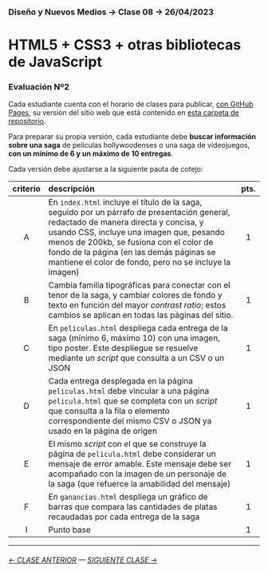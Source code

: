 ### Diseño y Nuevos Medios → Clase 08 → 26/04/2023

# HTML5 + CSS3 + otras bibliotecas de JavaScript

### Evaluación Nº2

Cada estudiante cuenta con el horario de clases para publicar, [con GitHub Pages](https://docs.github.com/es/free-pro-team@latest/github/working-with-github-pages/configuring-a-publishing-source-for-your-github-pages-site), su versión del sitio web que está contenido en [esta carpeta de repositorio](https://profesorfaco.github.io/dno037-2023/clase-09/).

Para preparar su propia versión, cada estudiante debe **buscar información sobre una saga** de películas hollywoodenses o una saga de videojuegos, **con un mínimo de 6 y un máximo de 10 entregas**.

Cada versión debe ajustarse a la siguiente pauta de cotejo:

| criterio | descripción             | pts. |
|:----:|:----------------------------|:----:|
| A | En `index.html` incluye el título de la saga, seguido por un párrafo de presentación general, redactado de manera directa y concisa, y usando CSS, incluye una imagen que, pesando menos de 200kb, se fusiona con el color de fondo de la página (en las demás páginas se mantiene el color de fondo, pero no se incluye la imagen) | 1 |
| B | Cambia familia tipográficas para conectar con el tenor de la saga, y cambiar colores de fondo y texto en función del mayor *contrast ratio*; estos cambios se aplican en todas las páginas del sitio. | 1 |
| C | En `peliculas.html` despliega cada entrega de la saga (mínimo 6, máximo 10) con una imagen, tipo poster. Este despliegue se resuelve mediante un *script* que consulta a un CSV o un JSON | 1 | 
| D | Cada entrega desplegada en la página `peliculas.html` debe vincular a una página `pelicula.html` que se completa con un *script* que consulta a la fila o elemento correspondiente del mismo CSV o JSON ya usado en la página de origen| 1 |
| E | El mismo *script* con el que se construye la página de `pelicula.html` debe considerar un mensaje de error amable. Este mensaje debe ser acompañado con la imagen de un personaje de la saga (que refuerce la amabilidad del mensaje)  | 1 |
| F | En `ganancias.html` despliega un gráfico de barras que compara las cantidades de platas recaudadas por cada entrega de la saga | 1 |
| I | Punto base | 1 |

- - - - - - - - - - - - -

###### [← CLASE ANTERIOR](https://github.com/profesorfaco/dno037-2023/tree/main/clase-07) — [SIGUIENTE CLASE →](https://github.com/profesorfaco/dno037-2023/tree/main/clase-10)
